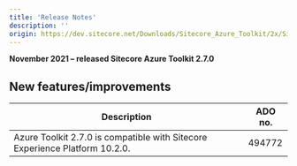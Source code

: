 ```yaml
---
title: 'Release Notes'
description: ''
origin: https://dev.sitecore.net/Downloads/Sitecore_Azure_Toolkit/2x/Sitecore_Azure_Toolkit_270/Release_Notes
---
```


**November 2021 – released Sitecore Azure Toolkit 2.7.0**

## New features/improvements

| Description                                                                     | ADO no. |
| ------------------------------------------------------------------------------- | ------- |
| ​​Azure Toolkit 2.7.0 is compatible with Sitecore Experience Platform 10.2.0​.​ | 494772  |
